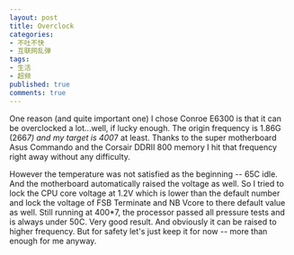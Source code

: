 ```yaml
---
layout: post
title: Overclock
categories:
- 不吐不快
- 互联网乱弹
tags:
- 生活
- 超频
published: true
comments: true
---
```

One reason (and quite important one) I chose Conroe E6300 is that it can be overclocked a lot...well, if lucky enough. The origin frequency is 1.86G (266*7) and my target is 400*7 at least. Thanks to the super motherboard Asus Commando and the Corsair DDRII 800 memory I hit that frequency right away without any difficulty. 

However the temperature was not satisfied as the beginning -- 65C idle. And the motherboard automatically raised the voltage as well. So I tried to lock the CPU core voltage at 1.2V which is lower than the default number and lock the voltage of FSB Terminate and NB Vcore to there default value as well. Still running at 400*7, the processor passed all pressure tests and is always under 50C. Very good result. And obviously it can be raised to higher frequency. But for safety let&#39;s just keep it for now -- more than enough for me anyway.
